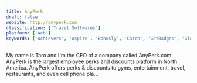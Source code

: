 ```yaml
---
title: AnyPerk
draft: false 
website: http://anyperk.com
classification: ['Travel Softwares']
platform: ['Web']
keywords: ['Achievers', 'Aspire', 'Bonusly', 'Catch', 'GetBadges', 'Globoforce', 'Goodly', 'HR Cloud Workmates', 'Hoopla', 'Kudos', 'MRI Investment Management', 'Maxwell Health', 'Motivosity', 'Nectar HR', 'PerkHub', 'Perkbox', 'Recognize', 'SalesScreen', 'Sparta', 'Tap My Back', 'YouEarnedIt', 'Zestful']
---
```

My name is Taro and I'm the CEO of a company called AnyPerk.com.  AnyPerk is the largest employee perks and discounts platform in North America.  AnyPerk offers perks & discounts to gyms, entertainment, travel, restaurants, and even cell phone pla...